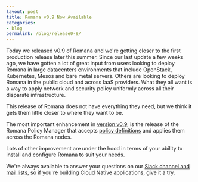 ```yaml
---
layout: post
title: Romana v0.9 Now Available
categories:
- blog
permalink: /blog/release0-9/
---
```


Today we released v0.9 of Romana and we're getting closer to the first production release later this summer. Since our last update a few weeks ago, we have gotten a lot of great input from users looking to deploy Romana in large datacenters environments that include OpenStack, Kubernetes, Mesos and bare metal servers. Others are looking to deploy Romana in the public cloud and across IaaS providers. What they all want is a way to apply network and security policy uniformly across all their disparate infrastructure. 

This release of Romana does not have everything they need, but we think it gets them little closer to where they want to be.

The most important enhancement in [version v0.9](https://github.com/romana/romana), is the release of the Romana Policy Manager that accepts [policy definitions](https://github.com/romana/core/blob/master/policy/policy.sample.json) and applies them across the Romana nodes.

Lots of other improvement are under the hood in terms of your ability to install and configure Romana to suit your needs.

We're always available to answer your questions on our [Slack channel and mail lists](/code/), so if you're building Cloud Native applications, give it a try.



